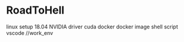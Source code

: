 # RoadToHell

linux setup 18.04
NVIDIA driver
cuda
docker
docker image
shell script
vscode  //work_env
